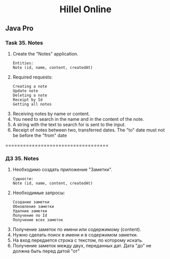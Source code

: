 <h1 align="center">Hillel Online</h1>
<h2>Java Pro</h2>
<h3>Task 35. Notes</h3>

<ol>
<li>Create the "Notes" application.<br>

    Entities:
    Note (id, name, content, createdAt)

<li>Required requests:

    Creating a note
    Update note
    Deleting a note
    Receipt by Id
    Getting all notes

<li>Receiving notes by name or content.
<li>You need to search in the name and in the content of the note.
<li>A string with the text to search for is sent to the input.
<li>Receipt of notes between two, transferred dates. The "to" date must not be before the "from" date
</ol>


===================================

<h3>ДЗ 35. Notes</h3>


<ol>
<li>Необходимо создать приложение "Заметки".

    Сущности:
    Note (id, name, content, createdAt)

<li>Необходимые запросы:

    Создание заметки
    Обновление заметки
    Удалние заметки
    Получение по Id
    Получение всех заметок

<li>Получение заметок по имени или содержимому (content).
<li>Нужно сделать поиск в имени и в содержимом заметки.
<li>На вход передается строка с текстом, по которому искать.
<li>Получение заметок между двух, переданных дат. Дата "до" не должна быть перед датой "от"
</ol>